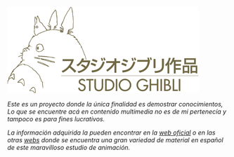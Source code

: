 ![](multimedia/imagenes/ghibli_logo_gold.png)

*Este es un proyecto donde la única finalidad es demostrar conocimientos, Lo que se encuentre acá en contenido
multimedia no es de mi pertenecía y tampoco es para fines lucrativos.*

 *La información adquirida la pueden encontrar en la [web oficial](https://www.ghibli.jp/)
 o en las otras [webs](https://www.studioghibli.com.au/) donde se encuentra una gran variedad de material
 en español de este maravilloso estudio de animación.* 
